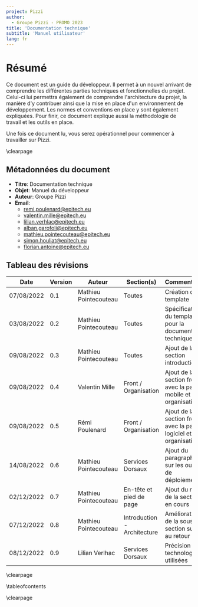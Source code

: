 ```yaml
---
project: Pizzi
author:
  - Groupe Pizzi - PROMO 2023
title: 'Documentation technique'
subtitle: 'Manuel utilisateur'
lang: fr
---
```


# Résumé

Ce document est un guide du développeur. Il permet à un nouvel arrivant de
comprendre les différentes parties techniques et fonctionnelles du projet.
Celui-ci lui permettra également de comprendre l'architecture du projet, la
manière d'y contribuer ainsi que la mise en place d'un environnement de
développement. Les normes et conventions en place y sont également expliquées.
Pour finir, ce document explique aussi la méthodologie de travail et les outils
en place.

Une fois ce document lu, vous serez opérationnel pour commencer à travailler
sur Pizzi.

\clearpage

## Métadonnées du document

- **Titre**: Documentation technique
- **Objet**: Manuel du développeur
- **Auteur**: Groupe Pizzi
- **Email**: 
  - remi.poulenard@epitech.eu
  - valentin.mille@epitech.eu
  - lilian.verhlac@epitech.eu
  - alban.garofoli@epitech.eu
  - mathieu.pointecouteau@epitech.eu
  - simon.houliat@epitech.eu
  - florian.antoine@epitech.eu

## Tableau des révisions

| **Date**         | **Version**   | **Auteur**            | **Section(s)**              | **Commentaires**                                                  |
| ---------------- | ------------- | --------------------  | ----------------            | ----------------------------                                      |
| 07/08/2022       | 0.1           | Mathieu Pointecouteau | Toutes                      | Création du template                                              |
| 03/08/2022       | 0.2           | Mathieu Pointecouteau | Toutes                      | Spécification du template pour la documentation technique         |
| 09/08/2022       | 0.3           | Mathieu Pointecouteau | Toutes                      | Ajout de la section introduction                                  |
| 09/08/2022       | 0.4           | Valentin Mille        | Front / Organisation        | Ajout de la section front avec la partie mobile et organisation   |
| 09/08/2022       | 0.5           | Rémi Poulenard        | Front / Organisation        | Ajout de la section front avec la partie logiciel et organisation |
| 14/08/2022       | 0.6           | Mathieu Pointecouteau | Services Dorsaux            | Ajout du paragraphe sur les outils de déploiements                |
| 02/12/2022       | 0.7           | Mathieu Pointecouteau | En-tête et pied de page     | Ajout du nom de la section en cours                               |
| 07/12/2022       | 0.8           | Mathieu Pointecouteau | Introduction - Architecture | Amélioration de la sous-section suite au retour                   |
| 08/12/2022       | 0.9           | Lilian Verlhac        | Services Dorsaux            | Précision des technologies utilisées                              |

\clearpage

\tableofcontents

\clearpage
